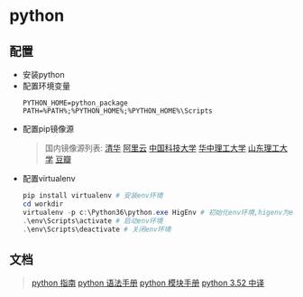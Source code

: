 # python
## 配置
* 安装python
* 配置环境变量
    ``` path
    PYTHON_HOME=python_package
    PATH=%PATH%;%PYTHON_HOME%;%PYTHON_HOME%\Scripts
    ```
* 配置pip镜像源
    > 国内镜像源列表:
    [清华](https://pypi.tuna.tsinghua.edu.cn/simple)
    [阿里云](http://mirrors.aliyun.com/pypi/simple/)
    [中国科技大学](https://pypi.mirrors.ustc.edu.cn/simple/)
    [华中理工大学](http://pypi.hustunique.com/)
    [山东理工大学](http://pypi.sdutlinux.org/)
    [豆瓣](http://pypi.douban.com/simple/)
* 配置virtualenv
    ``` powershell
    pip install virtualenv # 安装env环境
    cd workdir
    virtualenv -p c:\Python36\python.exe HigEnv # 初始化env环境,higenv为env名称
    .\env\Scripts\activate # 启动env环境
    .\env\Scripts\deactivate # 关闭env环境
    ```
## 文档
> [python 指南](https://docs.python.org/3/tutorial/index.html)
> [python 语法手册](https://docs.python.org/3/reference/index.html)
> [python 模块手册](https://docs.python.org/3/library/index.html)
> [python 3.52 中译](https://yiyibooks.cn/xx/python_352/index.html)
